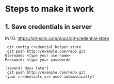 # Steps to make it work

## 1. Save credentials in server
INFO: https://git-scm.com/docs/git-credential-store
```
 git config credential.helper store
 git push http://example.com/repo.git
Username: <type your username>
Password: <type your password>

[several days later]
 git push http://example.com/repo.git
[your credentials are used automatically]

```

